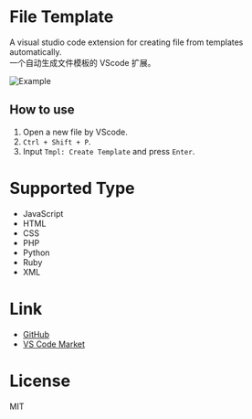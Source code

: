 # File Template


A visual studio code extension for creating file from templates automatically.   
一个自动生成文件模板的 VScode 扩展。

![Example](https://raw.githubusercontent.com/RalfZhang/File-Template/master/example.gif)


## How to use  

1. Open a new file by VScode.  
2. `Ctrl + Shift + P`.  
3. Input `Tmpl: Create Template` and press `Enter`. 


# Supported Type  

- JavaScript
- HTML
- CSS
- PHP
- Python
- Ruby
- XML


# Link  

- [GitHub](https://github.com/RalfZhang/File-Template)  
- [VS Code Market](https://marketplace.visualstudio.com/items?itemName=RalfZhang.filetemplate)

# License  

MIT
